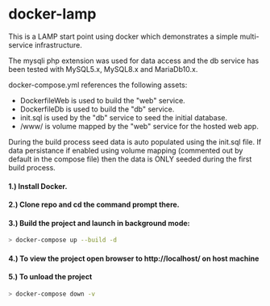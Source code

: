 # docker-lamp
This is a LAMP start point using docker which demonstrates a simple multi-service infrastructure.

The mysqli php extension was used for data access and the db service has been tested with MySQL5.x, MySQL8.x and MariaDb10.x.

docker-compose.yml references the following assets:
 - DockerfileWeb is used to build the "web" service.
 - DockerfileDb is used to build the "db" service.
 - init.sql is used by the "db" service to seed the initial database.
 - /www/ is volume mapped by the "web" service for the hosted web app.

During the build process seed data is auto populated using the init.sql file. If data persistance if enabled using volume mapping (commented out by default in the compose file) then the data is ONLY seeded  during the first build process.

#### 1.) Install Docker.
#### 2.) Clone repo and cd the command prompt there.

#### 3.) Build the project and launch in background mode:
```sh
> docker-compose up --build -d
```

#### 4.) To view the project open browser to http://localhost/ on host machine

#### 5.) To unload the project
```sh
> docker-compose down -v
```

